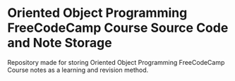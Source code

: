# Oriented Object Programming FreeCodeCamp Course Source Code and Note Storage 

Repository made for storing Oriented Object Programming FreeCodeCamp Course notes as a learning and revision method.
